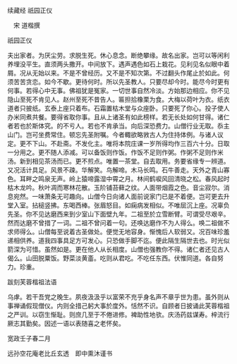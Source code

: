 续藏经   祇园正仪  

　宋 道楷撰  

祇园正仪  

夫出家者。为厌尘劳。求脱生死。休心息念。断绝攀缘。故名出家。岂可以等闲利养埋没平生。直须两头撒开。中间放下。遇声遇色如石上栽花。见利见名似眼中着屑。况从无始以来。不是不曾经历。又不是不知次第。不过翻头作尾止於如此。何须苦苦贪恋。如今不歇。更待何时。所以先圣教人。只要尽却今时。能尽今时更有何事。若得心中无事。佛祖犹是冤家。一切世事自然冷淡。方始那边相应。你不见隐山至死不肯见人。赵州至死不昔告人。匾担拾橡栗为食。大梅以荷叶为衣。纸衣道者只披纸。玄泰上座只着布。石霜置枯木堂与众座卧。只要死了你心。投子使人办米同煮共餐。要得省取你事。且从上诸圣有如此榜样。若无长处如何甘得。诸仁者若也於斯体究。的不亏人。若也不肯承当。向后深恐费力。山僧行业无取。忝主山门。岂可坐费常住。顿忘先圣附嘱。今者輙欲略敩古人为住持体例。与诸人议定。更不下山。不赴斋。不发化主。唯将本院庄课一岁所得均作三百六十分。日取一分用之。更不随人添减。可以备饭则作饭。作饭不足则作粥。作粥不足则作米汤。新到相见茶汤而已。更不煎点。唯置一茶堂。自去取用。务要省缘专一辨道。又况活计具足。风景不疎。华解笑。鸟解啼。木马长鸣。石牛善走。天外之青山寡色。耳畔之鸣泉无声。岭上猿啼露湿中霄之月。林间鹤唳风回清晓之松。春风起时枯木龙吟。秋叶凋而寒林花散。玉阶铺苔藓之纹。人面带烟霞之色。音尘寂尔。消息宛然。一味萧条无可趣向。山僧今日向诸人面前说家门已是不着便。岂可更去升堂入室。拈槌竖拂。东喝西棒。张眉怒目。如痫病发相似。不唯屈沉上座。况辜负先圣。你不见达磨西来到少室山下面壁九年。二祖至於立雪断臂。可谓受尽艰辛。然而达磨不曾措了一词。二祖不曾问着一句。还唤达磨作不为人得么。唤二祖做不求师得么。山僧每至说着古圣做处。便觉无地容身。惭愧后人软弱又。况百味珍羞递相供养。道我四事具足方可发心。只恐做手脚不迄。便此隔生隔世去也。时光似箭深为可惜。虽然如是。更在他人从长相度。山僧也强教你不得。诸仁者还见古人偈么。山田脱粟饭。野菜淡黄齑。吃则从君吃。不吃任东西。伏惟同道。各自努力。珍重。  

 跋刻芙蓉楷祖法语  

乌虖。若干吾党之晚生。夙夜汲汲乎以富荣不充乎身名声不章乎世为患。虽外则从事禅诵假现僧仪。内则全措己躬大事於度外。恬然不识。自顾者日披诵此芙蓉楷祖之严训。以窃生惭耻。则庶几至于不倦进修。裨助性地欤。庆汤药兹谋寿。梓流行厥志其勤矣。因述一语以表随喜之老怀矣。  

宽政壬子春二月  

远孙空花庵老比丘玄透　即中熏沐谨书  
